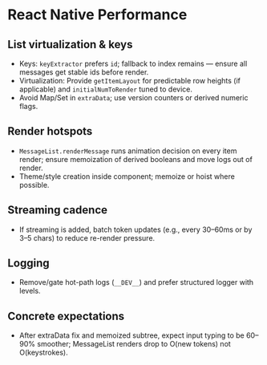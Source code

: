# React Native Performance

## List virtualization & keys
- Keys: `keyExtractor` prefers `id`; fallback to index remains — ensure all messages get stable ids before render.
- Virtualization: Provide `getItemLayout` for predictable row heights (if applicable) and `initialNumToRender` tuned to device.
- Avoid Map/Set in `extraData`; use version counters or derived numeric flags.

## Render hotspots
- `MessageList.renderMessage` runs animation decision on every item render; ensure memoization of derived booleans and move logs out of render.
- Theme/style creation inside component; memoize or hoist where possible.

## Streaming cadence
- If streaming is added, batch token updates (e.g., every 30–60ms or by 3–5 chars) to reduce re-render pressure.

## Logging
- Remove/gate hot-path logs (`__DEV__`) and prefer structured logger with levels.

## Concrete expectations
- After extraData fix and memoized subtree, expect input typing to be 60–90% smoother; MessageList renders drop to O(new tokens) not O(keystrokes).
